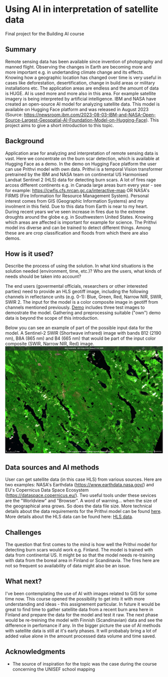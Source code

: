 <!-- This is the markdown template for the final project of the Building AI course, 
created by Reaktor Innovations and University of Helsinki. 
Copy the template, paste it to your GitHub README and edit! -->

# Using AI in interpretation of satellite data

Final project for the Building AI course

## Summary

Remote sensing data has been available since invention of photography and manned flight. Observing the changes in Earth are becoming more and more important e.g. in undertanding climate change and its effects. Knowing how a geographic location has changed over time is very useful in cases like deforestation, desertification, change in build areas or military installations etc. The application areas are endless and the amount of data is HUGE. AI is used more and more also in this area. For example satellite imagery is being interpreted by artificial intelligence. IBM and NASA have created an open-source AI model for analyzing satellite data. This model is available on Hugging Face platform and was released in August 2023 (Source: https://newsroom.ibm.com/2023-08-03-IBM-and-NASA-Open-Source-Largest-Geospatial-AI-Foundation-Model-on-Hugging-Face). This project aims to give a short introduction to this topic.

## Background

Application arae for analyzing and interpretation of remote sensing data is vast. Here we concentrate on the burn scar detection, which is available at Hugging Face as a demo. In the demo on Hugging Face platform the user can use Prithvi model with own data. Prithvi is a temporal Vision transformer pretrained by the IBM and NASA team on continental US Harmonised Landsat Sentinel 2 (HLS) data for detecting burn scars. A lot of fires rage arcoss different continents e.g. in Canada large areas burn every year - see for example: https://cwfis.cfs.nrcan.gc.ca/interactive-map OR NASA's FIRMS (Fire Information for Resource Management System). Personal interest comes from GIS (Geographic Information Systems) and my involment in this field. Due to this data from Earth is near to my heart. During recent years we've seen increase in fires due to the extreme droughts around the globe e.g. in Southwestern United States. Knowing which areas are affected is important for example for science. The Prithvi model ins diverse and can be trained to detect different things. Among these are are crop classification and floods from which there are also demos. 

## How is it used?

Describe the process of using the solution. In what kind situations is the solution needed (environment, time, etc.)? Who are the users, what kinds of needs should be taken into account?

The end users (govermental officials, researchers or other interested parties) need to provide an HLS geotiff image, including the following channels in reflectance units (e.g. 0-1): Blue, Green, Red, Narrow NIR, SWIR, SWIR 2. The input for the model is a color composite image in geotiff from channels mentioned previously. [Demo](https://huggingface.co/spaces/ibm-nasa-geospatial/Prithvi-100M-Burn-scars-demo) includes three test images to demostrate the model. Gathering and preprocessing suitable ("own") demo data is beyond the scope of this introduction.        

Below you can see an example of part of the possible input data for the model. A Sentinel-2 SWIR (Shortwave infrared) image with bands B12 (2190 nm), B8A (865 nm) and B4 (665 nm) that would be part of the input color composite (SWIR, Narrow NIR, Red) image. 
![Cat](2023-10-06-00_00_2023-10-06-23_59_Sentinel-2_L2A_SWIR.jpg)

## Data sources and AI methods
User can get satellite data (in this case HLS) from various sources. Here are two examples: NASA's Earthdata (https://www.earthdata.nasa.gov/) and EU's Copernicus Data Space Ecosystem (https://dataspace.copernicus.eu/). Two useful tools under these sevices are the "Worldview" and "Browser". A word of warning... when the size of the geographical area grows. So does the data file size. More technical details about the data requirements for the Prithvi model can be found [here](https://huggingface.co/ibm-nasa-geospatial/Prithvi-100M-burn-scar). More details about the HLS data can be found here: [HLS data](https://www.earthdata.nasa.gov/esds/harmonized-landsat-sentinel-2#:~:text=The%20Harmonized%20Landsat%20Sentinel-2%20%28HLS%29%20project%20is%20an,product%20with%20observations%20every%20two%20to%20three%20days).

## Challenges

The question that first comes to the mind is how well the Prithvi model for detecting burn scars would work e.g. Finland. The model is trained with data from continental US. It might be so that the model needs re-training with data from the boreal area in Finland or Scandinavia. The fires here are not so frequent so availability of data might also be an issue. 

## What next?

I've been contemplating the use of AI with images related to GIS for some time now. This course opened the possibility to get into it with more understanding and ideas - this assignement particular. In future it would be great to find time to gather satellite data from a recent burn area here in Finland and prepare the data for the model and test it raw. The next phase would be re-treining the model with Finnish (Scandinavian) data and see the difference in perfomance if any. In the bigger picture the use of AI methods with satellite data is still at it's early phases. It will probabaly bring a lot of added value alone in the amount processed data volume and time saved.  


## Acknowledgments

* The source of inspiration for the topic was the case during the course concerning the UNISEF school mapping

